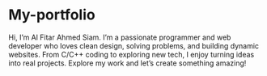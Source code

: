 # My-portfolio
Hi, I’m Al Fitar Ahmed Siam. I’m a passionate programmer and web developer who loves clean design, solving problems, and building dynamic websites. From C/C++ coding to exploring new tech, I enjoy turning ideas into real projects. Explore my work and let’s create something amazing!
